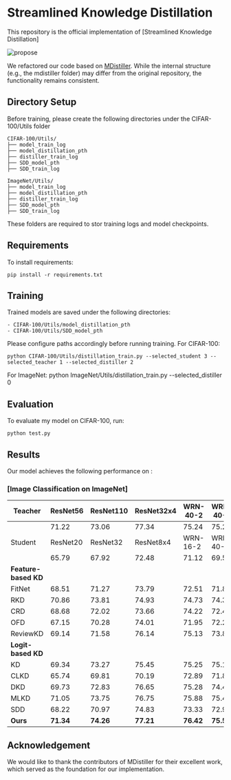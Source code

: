 # Streamlined Knowledge Distillation

This repository is the official implementation of [Streamlined Knowledge Distillation]

![propose](https://github.com/user-attachments/assets/f9fae55f-be82-4a20-a61e-5cdd3a2238ce)

We refactored our code based on [MDistiller](https://github.com/megvii-research/mdistiller).
While the internal structure (e.g., the mdistiller folder) may differ from the original repository, the functionality remains consistent.

## Directory Setup
Before training, please create the following directories under the CIFAR-100/Utils folder
```
CIFAR-100/Utils/
├── model_train_log
├── model_distillation_pth
├── distiller_train_log
├── SDD_model_pth
├── SDD_train_log
```
```
ImageNet/Utils/
├── model_train_log
├── model_distillation_pth
├── distiller_train_log
├── SDD_model_pth
├── SDD_train_log
```
These folders are required to stor training logs and model checkpoints.

## Requirements

To install requirements:

```setup
pip install -r requirements.txt
```

## Training

Trained models are saved under the following directories:
```
- CIFAR-100/Utils/model_distillation_pth
- CIFAR-100/Utils/SDD_model_pth
```
Please configure paths accordingly before running training.
For CIFAR-100:
```train
python CIFAR-100/Utils/distillation_train.py --selected_student 3 --selected_teacher 1 --selected_distiller 2
```

For ImageNet:
python ImageNet/Utils/distillation_train.py --selected_distiller 0


## Evaluation

To evaluate my model on CIFAR-100, run:

```eval
python test.py
```

## Results

Our model achieves the following performance on :

### [Image Classification on ImageNet]

| Teacher    | ResNet56 | ResNet110 | ResNet32x4 | WRN-40-2     | WRN-40-2     | VGG13 |
|------------|----------|-----------|------------|--------------|--------------|--------|
|            | 71.22    | 73.06     | 77.34      | 75.24        | 75.24        | 72.00  |
| Student    | ResNet20 | ResNet32 | ResNet8x4   | WRN-16-2     | WRN-40-1     | VGG13  |
|            | 65.79    | 67.92     | 72.48      | 71.12        | 69.54        | 68.19  |
| **Feature-based KD** |          |           |            |              |              |        |
| FitNet     | 68.51    | 71.27     | 73.79      | 72.51        | 71.85        | 71.75  |
| RKD        | 70.86    | 73.81     | 74.93      | 74.73        | 74.30        | 72.05  |
| CRD        | 68.68    | 72.02     | 73.66      | 74.22        | 72.44        | 72.74  |
| OFD        | 67.15    | 70.28     | 74.01      | 71.95        | 72.21        | 73.75  |
| ReviewKD   | 69.14    | 71.58     | 76.14      | 75.13        | 73.82        | 73.26  |
| **Logit-based KD**   |          |           |            |              |              |        |
| KD         | 69.34    | 73.27     | 75.45      | 75.25        | 75.12        | 71.35  |
| CLKD       | 65.74    | 69.81     | 70.19      | 72.89        | 71.89        | 72.46  |
| DKD        | 69.73    | 72.83     | 76.65      | 75.28        | 74.40        | 71.81  |
| MLKD       | 71.05    | 73.75     | 76.75      | 75.88        | 75.45        | 72.42  |
| SDD        | 68.22    | 70.97     | 74.83      | 73.33        | 72.94        | 73.09  |
| **Ours**   | **71.34**| **74.26** | **77.21**  | **76.42**    | **75.56**    | **74.10** |


## Acknowledgement

We would like to thank the contributors of MDistiller for their excellent work, which served as the foundation for our implementation.
